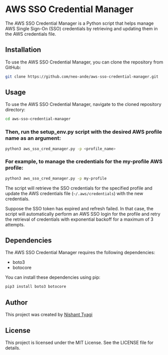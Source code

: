 # AWS SSO Credential Manager

The AWS SSO Credential Manager is a Python script that helps manage AWS Single Sign-On (SSO) credentials by retrieving and updating them in the AWS credentials file.

## Installation

To use the AWS SSO Credential Manager, you can clone the repository from GitHub:

```bash
git clone https://github.com/neo-ande/aws-sso-credential-manager.git
```
## Usage
To use the AWS SSO Credential Manager, navigate to the cloned repository directory:

```bash
cd aws-sso-credential-manager
```
### Then, run the setup_env.py script with the desired AWS profile name as an argument:

```bash
python3 aws_sso_cred_manager.py -p <profile_name>
```
### For example, to manage the credentials for the my-profile AWS profile:

```bash
python3 aws_sso_cred_manager.py -p my-profile
```

The script will retrieve the SSO credentials for the specified profile and update the AWS credentials file (`~/.aws/credentials`) with the new credentials.

Suppose the SSO token has expired and refresh failed. In that case, the script will automatically perform an AWS SSO login for the profile and retry the retrieval of credentials with exponential backoff for a maximum of 3 attempts.

## Dependencies

The AWS SSO Credential Manager requires the following dependencies:

- boto3
- botocore

You can install these dependencies using pip:

```bash
pip3 install boto3 botocore
```

## Author
This project was created by [Nishant Tyagi](https://github.com/neoande)

## License

This project is licensed under the MIT License. See the LICENSE file for details.
